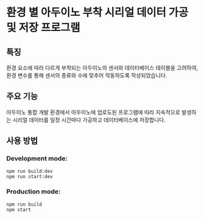# 환경 별 아두이노 부착 시리얼 데이터 가공 및 저장 프로그램

## 특징

환경 요소에 따라 다르게 부착되는 아두이노의 센서와 데이터베이스 테이블을 고려하여, 환경 변수를 통해 센서의 종류와 수에 맞추어 작동하도록 작성되었습니다.

## 주요 기능

아두이노 통합 개발 환경에서 아두이노에 업로도된 프로그램에 따라 지속적으로 발생하는 시리얼 데이터를 일정 시간마다 가공하고 데이터베이스에 저장합니다.

## 사용 방법

### Development mode:

```
npm run build:dev
npm run start:dev
```

### Production mode:

```
npm run build
npm start
```

